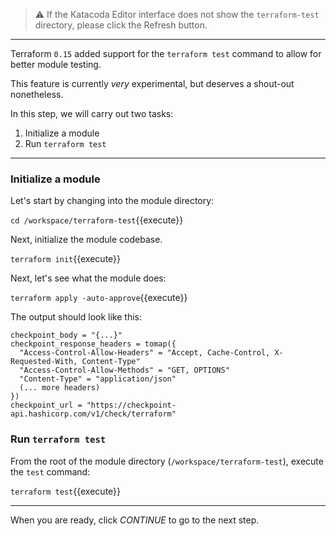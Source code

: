 > ⚠️ If the Katacoda Editor interface does not show the `terraform-test` directory, please click the <i class="fa fa-sync"></i> Refresh button.

---

Terraform `0.15` added support for the `terraform test` command to allow for better module testing.

This feature is currently _very_ experimental, but deserves a shout-out nonetheless.

In this step, we will carry out two tasks:

1. Initialize a module
2. Run `terraform test`

---

### Initialize a module

Let's start by changing into the module directory:

`cd /workspace/terraform-test`{{execute}}

Next, initialize the module codebase.

`terraform init`{{execute}}

Next, let's see what the module does:

`terraform apply -auto-approve`{{execute}}

The output should look like this:

```text
checkpoint_body = "{...}"
checkpoint_response_headers = tomap({
  "Access-Control-Allow-Headers" = "Accept, Cache-Control, X-Requested-With, Content-Type"
  "Access-Control-Allow-Methods" = "GET, OPTIONS"
  "Content-Type" = "application/json"
  (... more headers)
})
checkpoint_url = "https://checkpoint-api.hashicorp.com/v1/check/terraform"
```

### Run `terraform test`

From the root of the module directory (`/workspace/terraform-test`), execute the `test` command:

`terraform test`{{execute}}

---

When you are ready, click _CONTINUE_ to go to the next step.
